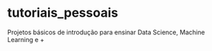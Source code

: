 # tutoriais_pessoais
Projetos básicos de introdução para ensinar Data Science, Machine Learning e +
